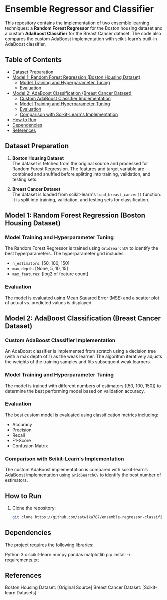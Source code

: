# Ensemble Regressor and Classifier

This repository contains the implementation of two ensemble learning techniques: a **Random Forest Regressor** for the Boston housing dataset and a custom **AdaBoost Classifier** for the Breast Cancer dataset. The code also compares the custom AdaBoost implementation with scikit-learn’s built-in AdaBoost classifier.

## Table of Contents
- [Dataset Preparation](#dataset-preparation)
- [Model 1: Random Forest Regression (Boston Housing Dataset)](#model-1-random-forest-regression-boston-housing-dataset)
  - [Model Training and Hyperparameter Tuning](#model-training-and-hyperparameter-tuning)
  - [Evaluation](#evaluation)
- [Model 2: AdaBoost Classification (Breast Cancer Dataset)](#model-2-adaboost-classification-breast-cancer-dataset)
  - [Custom AdaBoost Classifier Implementation](#custom-adaboost-classifier-implementation)
  - [Model Training and Hyperparameter Tuning](#model-training-and-hyperparameter-tuning-1)
  - [Evaluation](#evaluation-1)
  - [Comparison with Scikit-Learn's Implementation](#comparison-with-scikit-learns-implementation)
- [How to Run](#how-to-run)
- [Dependencies](#dependencies)
- [References](#references)

## Dataset Preparation

1. **Boston Housing Dataset**  
   The dataset is fetched from the original source and processed for Random Forest Regression. The features and target variable are combined and shuffled before splitting into training, validation, and testing sets.

2. **Breast Cancer Dataset**  
   The dataset is loaded from scikit-learn's `load_breast_cancer()` function. It is split into training, validation, and testing sets for classification.

## Model 1: Random Forest Regression (Boston Housing Dataset)

### Model Training and Hyperparameter Tuning

The Random Forest Regressor is trained using `GridSearchCV` to identify the best hyperparameters. The hyperparameter grid includes:
- `n_estimators`: [50, 100, 150]
- `max_depth`: [None, 5, 10, 15]
- `max_features`: [log2 of feature count]

### Evaluation

The model is evaluated using Mean Squared Error (MSE) and a scatter plot of actual vs. predicted values is displayed.

## Model 2: AdaBoost Classification (Breast Cancer Dataset)

### Custom AdaBoost Classifier Implementation

An AdaBoost classifier is implemented from scratch using a decision tree (with a max depth of 1) as the weak learner. The algorithm iteratively adjusts the weights of the training samples and fits subsequent weak learners.

### Model Training and Hyperparameter Tuning

The model is trained with different numbers of estimators ([50, 100, 150]) to determine the best performing model based on validation accuracy.

### Evaluation

The best custom model is evaluated using classification metrics including:
- Accuracy
- Precision
- Recall
- F1-Score
- Confusion Matrix

### Comparison with Scikit-Learn's Implementation

The custom AdaBoost implementation is compared with scikit-learn’s AdaBoost implementation using `GridSearchCV` to identify the best number of estimators.

## How to Run

1. Clone the repository:
   ```bash
   git clone https://github.com/satwika787/ensemble-regressor-classifier.git

## Dependencies
The project requires the following libraries:

Python 3.x
scikit-learn
numpy
pandas
matplotlib
pip install -r requirements.txt

## References
Boston Housing Dataset: [Original Source]
Breast Cancer Dataset: [Scikit-learn Datasets]
